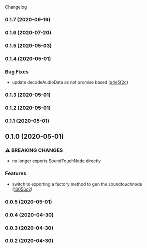 Changelog
### 0.1.7 (2020-09-19)

### 0.1.6 (2020-07-20)

### 0.1.5 (2020-05-03)

### 0.1.4 (2020-05-01)


### Bug Fixes

* update decodeAudioData as not promise based ([a4e5f2c](https://github.com/cutterbl/soundtouchjs-audio-worklet/commit/a4e5f2c16fd476cef7786dbabb8128563d2f64c0))

### 0.1.3 (2020-05-01)

### 0.1.2 (2020-05-01)

### 0.1.1 (2020-05-01)

## 0.1.0 (2020-05-01)


### ⚠ BREAKING CHANGES

* no longer exports SoundTouchNode directly

### Features

* switch to exporting a factory method to gen the soundtouchnode ([13056c2](https://github.com/cutterbl/soundtouchjs-audio-worklet/commit/13056c25c4485c62807024d64c3dd7dcd4ba0411))

### 0.0.5 (2020-05-01)

### 0.0.4 (2020-04-30)

### 0.0.3 (2020-04-30)

### 0.0.2 (2020-04-30)
